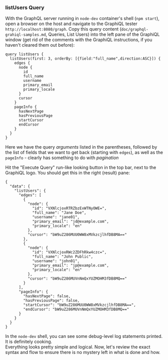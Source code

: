 ### listUsers Query

With the GraphQL server running in `node-dev` container's shell (`npm start`), open a browser on the host and navigate to the GraphiQL tester `http://localhost:8080/graph`. Copy this query content (`doc/graphql-grahiql-samples.md`, Queries, List Users) into the left pane of the GraphiQL window (get rid of the comments with the GraphiQL instructions, if you haven't cleared them out before):

```
query listUsers {
  listUsers(first: 3, orderBy: [{field:"full_name",direction:ASC}]) {
    edges {
      node {
        id
        full_name
        username
        primary_email
        primary_locale
      }
      cursor
    }
    pageInfo {
      hasNextPage
      hasPreviousPage
      startCursor
      endCursor
    }
  }
}
```

Here we have the query *arguments* listed in the parentheses, followed by the list of fields that we want to get back (starting with `edges`), as well as the `pageInfo` - clearly has something to do with *pagination*

Hit the "Execute Query" run-like looking button in the top bar, next to the GraphiQL logo. You should get this in the right (result) pane:

```
{
  "data": {
    "listUsers": {
      "edges": [
        {
          "node": {
            "id": "VXNlcjoxRTRZbzExWTNyOWE=",
            "full_name": "Jane Doe",
            "username": "jane01",
            "primary_email": "jd@example.com",
            "primary_locale": "en"
          },
          "cursor": "bW9uZ286MUU0WW8xMVkzcjlhfDB8MA=="
        },
        {
          "node": {
            "id": "VXNlcjoxRWc2ZDFhRkw4czc=",
            "full_name": "John Public",
            "username": "john01",
            "primary_email": "jp@example.com",
            "primary_locale": "en"
          },
          "cursor": "bW9uZ286MUVnNmQxYUZMOHM3fDB8MQ=="
        }
      ],
      "pageInfo": {
        "hasNextPage": false,
        "hasPreviousPage": false,
        "startCursor": "bW9uZ286MUU0WW8xMVkzcjlhfDB8MA==",
        "endCursor": "bW9uZ286MUVnNmQxYUZMOHM3fDB8MQ=="
      }
    }
  }
}
```

In the `node-dev` shell, you can see some debug-level log statements printed. It is definitely cooking.
<br>
Everything looks pretty simple and logical. Now, let's review the exact syntax and flow to ensure there is no mystery left in what is done and how.
